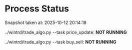 # Process Status

Snapshot taken at: 2025-10-12 20:14:18

../wintrd/trade_algo.py --task price_update: **NOT RUNNING**

../wintrd/trade_algo.py --task buy_sell: **NOT RUNNING**

